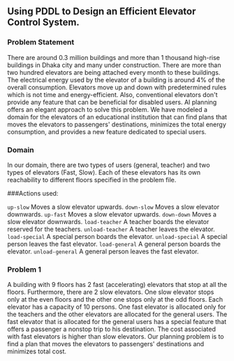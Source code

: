 ## Using PDDL to Design an Efficient Elevator Control System.

### Problem Statement

There are around 0.3 million buildings and more than 1 thousand high-rise buildings in Dhaka city and many under construction. There are more than two hundred elevators are being attached every month to these buildings. The electrical energy used by the elevator of a building is around 4% of the overall consumption. Elevators move up and down with predetermined rules which is not time and energy-efficient. Also, conventional elevators don't provide any feature that can be beneficial for disabled users. AI planning offers an elegant approach to solve this problem. We have modeled a domain for the elevators of an educational institution that can find plans that moves the elevators to passengers' destinations, minimizes the total energy consumption, and provides a new feature dedicated to special users.

### Domain

In our domain, there are two types of users (general, teacher) and two types of elevators (Fast, Slow). Each of these elevators has its own reachability to different floors specified in the problem file.

###Actions used:

`up-slow` Moves a slow elevator upwards.
`down-slow` Moves a slow elevator downwards.
`up-fast` Moves a slow elevator upwards.
`down-down` Moves a slow elevator downwards.
`load-teacher` A teacher boards the elevator reserved for the teachers.
`unload-teacher` A teacher leaves the elevator.
`load-special` A special person boards the elevator.
`unload-special` A special person leaves the fast elevator.
`load-general` A general person boards the elevator.
`unload-general` A general person leaves the fast elevator.

### Problem 1

A building with 9 floors has 2 fast (accelerating) elevators that stop at all the floors. Furthermore, there are 2 slow elevators. One slow elevator stops only at the even floors and the other one stops only at the odd floors. Each elevator has a capacity of 10 persons. One fast elevator is allocated only for the teachers and the other elevators are allocated for the general users. The fast elevator that is allocated for the general users has a special feature that offers a passenger a nonstop trip to his destination. The cost associated with fast elevators is higher than slow elevators. Our planning problem is to find a plan that moves the elevators to passengers' destinations and minimizes total cost.
